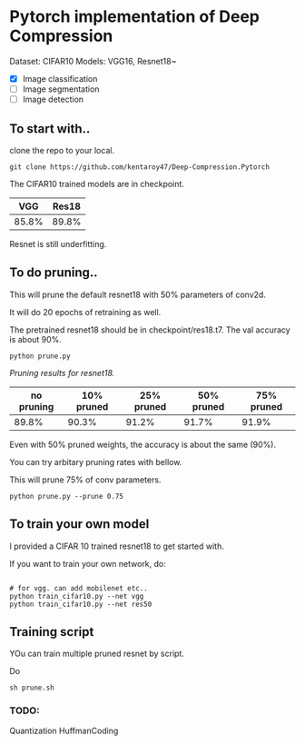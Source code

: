 # Pytorch implementation of Deep Compression
Dataset: CIFAR10
Models: VGG16, Resnet18~

- [x] Image classification
- [ ] Image segmentation
- [ ] Image detection

## To start with..

clone the repo to your local.

```
git clone https://github.com/kentaroy47/Deep-Compression.Pytorch
```

The CIFAR10 trained models are in checkpoint.

|VGG|Res18|
|---|--- |
|85.8%|89.8%|

Resnet is still underfitting.

## To do pruning..
This will prune the default resnet18 with 50% parameters of conv2d.

It will do 20 epochs of retraining as well.

The pretrained resnet18 should be in checkpoint/res18.t7. The val accuracy is about 90%.

```
python prune.py
```

*Pruning results for resnet18.*

|no pruning|10% pruned|25% pruned|50% pruned|75% pruned|
|---|---|---|---|---|
|89.8%|90.3%|91.2%|91.7%|91.9%|



Even with 50% pruned weights, the accuracy is about the same (90%).

You can try arbitary pruning rates with bellow.

This will prune 75% of conv parameters.


```
python prune.py --prune 0.75
```

## To train your own model
I provided a CIFAR 10 trained resnet18 to get started with.

If you want to train your own network, do:

```

# for vgg. can add mobilenet etc..
python train_cifar10.py --net vgg
python train_cifar10.py --net res50

```

## Training script
YOu can train multiple pruned resnet by script.

Do

```
sh prune.sh
```

### TODO:
Quantization
HuffmanCoding
